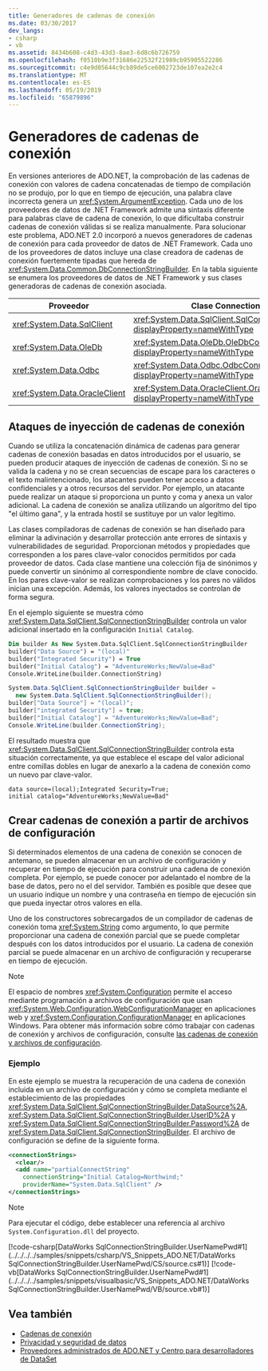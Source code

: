 ```yaml
---
title: Generadores de cadenas de conexión
ms.date: 03/30/2017
dev_langs:
- csharp
- vb
ms.assetid: 8434b608-c4d3-43d3-8ae3-6d8c6b726759
ms.openlocfilehash: f0510b9e3f31686e22532f21989cb95905522286
ms.sourcegitcommit: c4e9d05644c9cb89de5ce6002723de107ea2e2c4
ms.translationtype: MT
ms.contentlocale: es-ES
ms.lasthandoff: 05/19/2019
ms.locfileid: "65879896"
---
```

# <a name="connection-string-builders"></a>Generadores de cadenas de conexión
En versiones anteriores de ADO.NET, la comprobación de las cadenas de conexión con valores de cadena concatenadas de tiempo de compilación no se produjo, por lo que en tiempo de ejecución, una palabra clave incorrecta genera un <xref:System.ArgumentException>. Cada uno de los proveedores de datos de .NET Framework admite una sintaxis diferente para palabras clave de cadena de conexión, lo que dificultaba construir cadenas de conexión válidas si se realiza manualmente. Para solucionar este problema, ADO.NET 2.0 incorporó a nuevos generadores de cadenas de conexión para cada proveedor de datos de .NET Framework. Cada uno de los proveedores de datos incluye una clase creadora de cadenas de conexión fuertemente tipadas que hereda de <xref:System.Data.Common.DbConnectionStringBuilder>. En la tabla siguiente se enumera los proveedores de datos de .NET Framework y sus clases generadoras de cadenas de conexión asociada.  
  
|Proveedor|Clase ConnectionStringBuilder|  
|--------------|-----------------------------------|  
|<xref:System.Data.SqlClient>|<xref:System.Data.SqlClient.SqlConnectionStringBuilder?displayProperty=nameWithType>|  
|<xref:System.Data.OleDb>|<xref:System.Data.OleDb.OleDbConnectionStringBuilder?displayProperty=nameWithType>|  
|<xref:System.Data.Odbc>|<xref:System.Data.Odbc.OdbcConnectionStringBuilder?displayProperty=nameWithType>|  
|<xref:System.Data.OracleClient>|<xref:System.Data.OracleClient.OracleConnectionStringBuilder?displayProperty=nameWithType>|  
  
## <a name="connection-string-injection-attacks"></a>Ataques de inyección de cadenas de conexión  
 Cuando se utiliza la concatenación dinámica de cadenas para generar cadenas de conexión basadas en datos introducidos por el usuario, se pueden producir ataques de inyección de cadenas de conexión. Si no se valida la cadena y no se crean secuencias de escape para los caracteres o el texto malintencionado, los atacantes pueden tener acceso a datos confidenciales y a otros recursos del servidor. Por ejemplo, un atacante puede realizar un ataque si proporciona un punto y coma y anexa un valor adicional. La cadena de conexión se analiza utilizando un algoritmo del tipo "el último gana", y la entrada hostil se sustituye por un valor legítimo.  
  
 Las clases compiladoras de cadenas de conexión se han diseñado para eliminar la adivinación y desarrollar protección ante errores de sintaxis y vulnerabilidades de seguridad. Proporcionan métodos y propiedades que corresponden a los pares clave-valor conocidos permitidos por cada proveedor de datos. Cada clase mantiene una colección fija de sinónimos y puede convertir un sinónimo al correspondiente nombre de clave conocido. En los pares clave-valor se realizan comprobaciones y los pares no válidos inician una excepción. Además, los valores inyectados se controlan de forma segura.  
  
 En el ejemplo siguiente se muestra cómo <xref:System.Data.SqlClient.SqlConnectionStringBuilder> controla un valor adicional insertado en la configuración `Initial Catalog`.  
  
```vb  
Dim builder As New System.Data.SqlClient.SqlConnectionStringBuilder  
builder("Data Source") = "(local)"  
builder("Integrated Security") = True  
builder("Initial Catalog") = "AdventureWorks;NewValue=Bad"  
Console.WriteLine(builder.ConnectionString)  
```  
  
```csharp  
System.Data.SqlClient.SqlConnectionStringBuilder builder =  
  new System.Data.SqlClient.SqlConnectionStringBuilder();  
builder["Data Source"] = "(local)";  
builder["integrated Security"] = true;  
builder["Initial Catalog"] = "AdventureWorks;NewValue=Bad";  
Console.WriteLine(builder.ConnectionString);  
```  
  
 El resultado muestra que <xref:System.Data.SqlClient.SqlConnectionStringBuilder> controla esta situación correctamente, ya que establece el escape del valor adicional entre comillas dobles en lugar de anexarlo a la cadena de conexión como un nuevo par clave-valor.  
  
```  
data source=(local);Integrated Security=True;  
initial catalog="AdventureWorks;NewValue=Bad"  
```  
  
## <a name="building-connection-strings-from-configuration-files"></a>Crear cadenas de conexión a partir de archivos de configuración  
 Si determinados elementos de una cadena de conexión se conocen de antemano, se pueden almacenar en un archivo de configuración y recuperar en tiempo de ejecución para construir una cadena de conexión completa. Por ejemplo, se puede conocer por adelantado el nombre de la base de datos, pero no el del servidor. También es posible que desee que un usuario indique un nombre y una contraseña en tiempo de ejecución sin que pueda inyectar otros valores en ella.  
  
 Uno de los constructores sobrecargados de un compilador de cadenas de conexión toma <xref:System.String> como argumento, lo que permite proporcionar una cadena de conexión parcial que se puede completar después con los datos introducidos por el usuario. La cadena de conexión parcial se puede almacenar en un archivo de configuración y recuperarse en tiempo de ejecución.  
  
> [!NOTE]
>  El espacio de nombres <xref:System.Configuration> permite el acceso mediante programación a archivos de configuración que usan <xref:System.Web.Configuration.WebConfigurationManager> en aplicaciones web y <xref:System.Configuration.ConfigurationManager> en aplicaciones Windows. Para obtener más información sobre cómo trabajar con cadenas de conexión y archivos de configuración, consulte [las cadenas de conexión y archivos de configuración](../../../../docs/framework/data/adonet/connection-strings-and-configuration-files.md).  
  
### <a name="example"></a>Ejemplo  
 En este ejemplo se muestra la recuperación de una cadena de conexión incluida en un archivo de configuración y cómo se completa mediante el establecimiento de las propiedades <xref:System.Data.SqlClient.SqlConnectionStringBuilder.DataSource%2A>, <xref:System.Data.SqlClient.SqlConnectionStringBuilder.UserID%2A> y <xref:System.Data.SqlClient.SqlConnectionStringBuilder.Password%2A> de <xref:System.Data.SqlClient.SqlConnectionStringBuilder>. El archivo de configuración se define de la siguiente forma.  
  
```xml  
<connectionStrings>  
  <clear/>  
  <add name="partialConnectString"   
    connectionString="Initial Catalog=Northwind;"  
    providerName="System.Data.SqlClient" />  
</connectionStrings>  
```  
  
> [!NOTE]
>  Para ejecutar el código, debe establecer una referencia al archivo `System.Configuration.dll` del proyecto.  
  
 [!code-csharp[DataWorks SqlConnectionStringBuilder.UserNamePwd#1](../../../../samples/snippets/csharp/VS_Snippets_ADO.NET/DataWorks SqlConnectionStringBuilder.UserNamePwd/CS/source.cs#1)]
 [!code-vb[DataWorks SqlConnectionStringBuilder.UserNamePwd#1](../../../../samples/snippets/visualbasic/VS_Snippets_ADO.NET/DataWorks SqlConnectionStringBuilder.UserNamePwd/VB/source.vb#1)]  
  
## <a name="see-also"></a>Vea también

- [Cadenas de conexión](../../../../docs/framework/data/adonet/connection-strings.md)
- [Privacidad y seguridad de datos](../../../../docs/framework/data/adonet/privacy-and-data-security.md)
- [Proveedores administrados de ADO.NET y Centro para desarrolladores de DataSet](https://go.microsoft.com/fwlink/?LinkId=217917)
